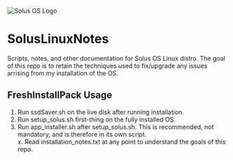 ![Solus OS Logo](https://solus-project.com/imgs/logo.jpg)

# SolusLinuxNotes
Scripts, notes, and other documentation for Solus OS Linux distro. The goal of this repo is to retain the techniques used to fix/upgrade any issues arrising from my installation of the OS.

## FreshInstallPack Usage

1. Run ssdSaver.sh on the live disk after running installation.  
2. Run setup_solus.sh first-thing on the fully installed OS.  
3. Run app_installer.sh after setup_solus.sh. This is recommended, not mandatory, and is therefore in its own script.  
x. Read installation_notes.txt at any point to understand the goals of this repo.
